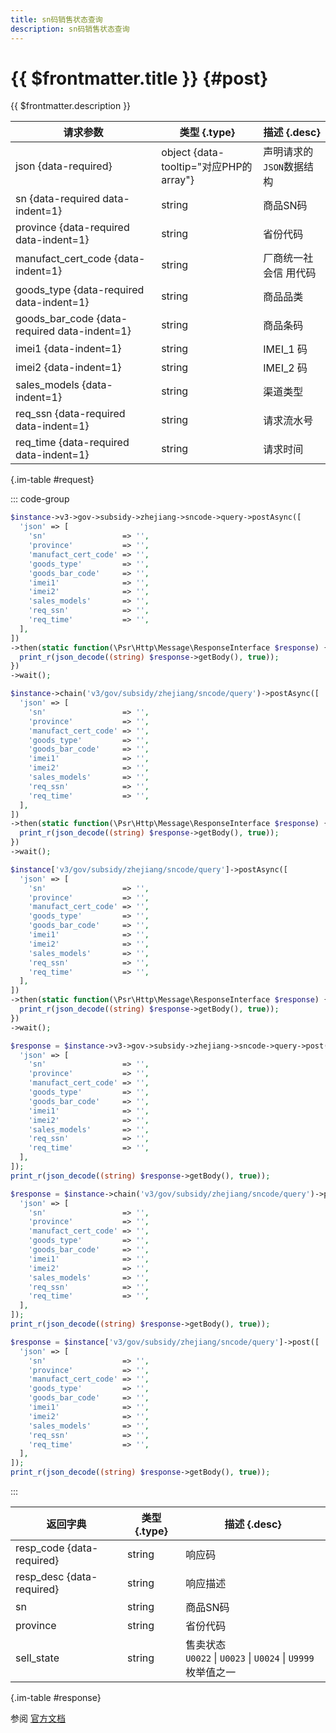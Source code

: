 ```yaml
---
title: sn码销售状态查询
description: sn码销售状态查询
---
```


# {{ $frontmatter.title }} {#post}

{{ $frontmatter.description }}

| 请求参数 | 类型 {.type} | 描述 {.desc}
| --- | --- | ---
| json {data-required} | object {data-tooltip="对应PHP的array"} | 声明请求的`JSON`数据结构
| sn {data-required data-indent=1} | string | 商品SN码
| province {data-required data-indent=1} | string | 省份代码
| manufact_cert_code {data-indent=1} | string | 厂商统一社会信 用代码
| goods_type {data-required data-indent=1} | string | 商品品类
| goods_bar_code {data-required data-indent=1} | string | 商品条码
| imei1 {data-indent=1} | string | IMEI_1 码
| imei2 {data-indent=1} | string | IMEI_2 码
| sales_models {data-indent=1} | string | 渠道类型
| req_ssn {data-required data-indent=1} | string | 请求流水号
| req_time {data-required data-indent=1} | string | 请求时间

{.im-table #request}

::: code-group

```php [异步纯链式]
$instance->v3->gov->subsidy->zhejiang->sncode->query->postAsync([
  'json' => [
    'sn'                 => '',
    'province'           => '',
    'manufact_cert_code' => '',
    'goods_type'         => '',
    'goods_bar_code'     => '',
    'imei1'              => '',
    'imei2'              => '',
    'sales_models'       => '',
    'req_ssn'            => '',
    'req_time'           => '',
  ],
])
->then(static function(\Psr\Http\Message\ResponseInterface $response) {
  print_r(json_decode((string) $response->getBody(), true));
})
->wait();
```

```php [异步声明式]
$instance->chain('v3/gov/subsidy/zhejiang/sncode/query')->postAsync([
  'json' => [
    'sn'                 => '',
    'province'           => '',
    'manufact_cert_code' => '',
    'goods_type'         => '',
    'goods_bar_code'     => '',
    'imei1'              => '',
    'imei2'              => '',
    'sales_models'       => '',
    'req_ssn'            => '',
    'req_time'           => '',
  ],
])
->then(static function(\Psr\Http\Message\ResponseInterface $response) {
  print_r(json_decode((string) $response->getBody(), true));
})
->wait();
```

```php [异步属性式]
$instance['v3/gov/subsidy/zhejiang/sncode/query']->postAsync([
  'json' => [
    'sn'                 => '',
    'province'           => '',
    'manufact_cert_code' => '',
    'goods_type'         => '',
    'goods_bar_code'     => '',
    'imei1'              => '',
    'imei2'              => '',
    'sales_models'       => '',
    'req_ssn'            => '',
    'req_time'           => '',
  ],
])
->then(static function(\Psr\Http\Message\ResponseInterface $response) {
  print_r(json_decode((string) $response->getBody(), true));
})
->wait();
```

```php [同步纯链式]
$response = $instance->v3->gov->subsidy->zhejiang->sncode->query->post([
  'json' => [
    'sn'                 => '',
    'province'           => '',
    'manufact_cert_code' => '',
    'goods_type'         => '',
    'goods_bar_code'     => '',
    'imei1'              => '',
    'imei2'              => '',
    'sales_models'       => '',
    'req_ssn'            => '',
    'req_time'           => '',
  ],
]);
print_r(json_decode((string) $response->getBody(), true));
```

```php [同步声明式]
$response = $instance->chain('v3/gov/subsidy/zhejiang/sncode/query')->post([
  'json' => [
    'sn'                 => '',
    'province'           => '',
    'manufact_cert_code' => '',
    'goods_type'         => '',
    'goods_bar_code'     => '',
    'imei1'              => '',
    'imei2'              => '',
    'sales_models'       => '',
    'req_ssn'            => '',
    'req_time'           => '',
  ],
]);
print_r(json_decode((string) $response->getBody(), true));
```

```php [同步属性式]
$response = $instance['v3/gov/subsidy/zhejiang/sncode/query']->post([
  'json' => [
    'sn'                 => '',
    'province'           => '',
    'manufact_cert_code' => '',
    'goods_type'         => '',
    'goods_bar_code'     => '',
    'imei1'              => '',
    'imei2'              => '',
    'sales_models'       => '',
    'req_ssn'            => '',
    'req_time'           => '',
  ],
]);
print_r(json_decode((string) $response->getBody(), true));
```

:::

| 返回字典 | 类型 {.type} | 描述 {.desc}
| --- | --- | ---
| resp_code {data-required} | string | 响应码
| resp_desc {data-required} | string | 响应描述
| sn | string | 商品SN码
| province | string | 省份代码
| sell_state | string | 售卖状态<br/>`U0022` \| `U0023` \| `U0024` \| `U9999` 枚举值之一

{.im-table #response}

参阅 [官方文档](https://pay.weixin.qq.com/doc/v3/partner/4013989530)
